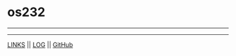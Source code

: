 # os232
---
---
[LINKS](LINKS/) ||
[LOG](TXT/mylog.txt) ||
[GitHub](https://github.com/vinamyrnauli/os232)

